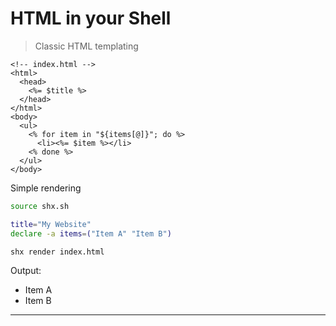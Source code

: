 # HTML in your Shell

> Classic HTML templating

```erb
<!-- index.html -->
<html>
  <head>
    <%= $title %>
  </head>
</html>
<body>
  <ul>
    <% for item in "${items[@]}"; do %>
      <li><%= $item %></li>
    <% done %>
  </ul>
</body>
```

Simple rendering

```sh
source shx.sh

title="My Website"
declare -a items=("Item A" "Item B")

shx render index.html
```

Output:

 - Item A
 - Item B

---
